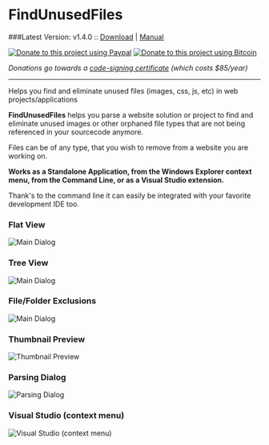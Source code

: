 # FindUnusedFiles

###Latest Version: v1.4.0 :: [Download](https://github.com/itechnology/FindUnusedFiles/tree/master/dist) | [Manual](https://github.com/itechnology/FindUnusedFiles/wiki/Manual)

<a href="https://www.paypal.com/cgi-bin/webscr?cmd=_s-xclick&hosted_button_id=EXD977CVYHW76" title="Donate to this project using Paypal" target="_blank"><img src="https://itechnology.github.io/FindUnusedFiles/content/img/paypal-donate-yellow.svg" alt="Donate to this project using Paypal" /></a>
<a href="https://blockchain.info/address/1L2bBkAMZwKAHFEpRtHhggEo8Gg3ZcRtYR" title="Donate to this project using Bitcoin" target="_blank"><img src="https://itechnology.github.io/FindUnusedFiles/content/img/bitcoin-donate-yellow.svg" alt="Donate to this project using Bitcoin" /></a>

*Donations go towards a [code-signing certificate](https://www.instantssl.com/code-signing-certificate.html) (which costs $85/year)*

---

Helps you find and eliminate unused files (images, css, js, etc) in web projects/applications

__FindUnusedFiles__ helps you parse a website solution or project to find and eliminate unused images or other orphaned file types that are not being referenced in your sourcecode anymore.

Files can be of any type, that you wish to remove from a website you are working on.

__Works as a Standalone Application, from the Windows Explorer context menu, from the Command Line, or as a Visual Studio extension.__


Thank's to the command line it can easily be integrated with your favorite development IDE too.

### Flat View
![Main Dialog](http://itechnology.github.io/FindUnusedFiles/content/img/findunusedfiles.png?123)

### Tree View
![Main Dialog](http://itechnology.github.io/FindUnusedFiles/content/img/findunusedfiles-tree.png?123)

### File/Folder Exclusions
![Main Dialog](http://itechnology.github.io/FindUnusedFiles/content/img/findunusedfiles-exclusions.png?123)

### Thumbnail Preview
![Thumbnail Preview](http://itechnology.github.io/FindUnusedFiles/content/img/findunusedfiles-thumb.png?123)

### Parsing Dialog
![Parsing Dialog](http://itechnology.github.io/FindUnusedFiles/content/img/findunusedfiles-parse.png?123)

### Visual Studio (context menu)
![Visual Studio (context menu)](http://itechnology.github.io/FindUnusedFiles/content/img/findunusedfiles-vs.png?123)